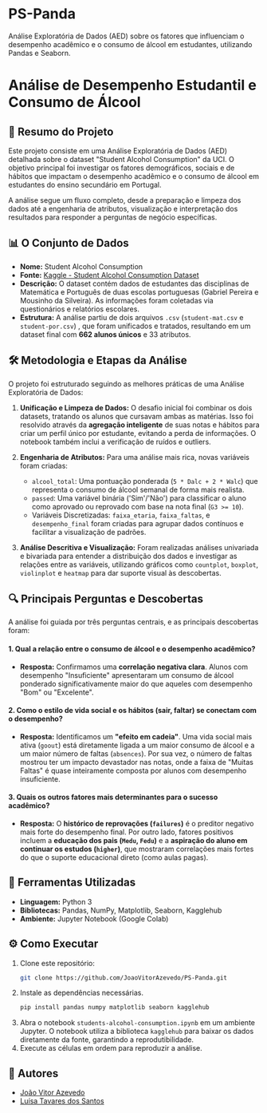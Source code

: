 # PS-Panda
Análise Exploratória de Dados (AED) sobre os fatores que influenciam o desempenho acadêmico e o consumo de álcool em estudantes, utilizando Pandas e Seaborn.

# Análise de Desempenho Estudantil e Consumo de Álcool

## 📝 Resumo do Projeto

Este projeto consiste em uma Análise Exploratória de Dados (AED) detalhada sobre o dataset "Student Alcohol Consumption" da UCI. O objetivo principal foi investigar os fatores demográficos, sociais e de hábitos que impactam o desempenho acadêmico e o consumo de álcool em estudantes do ensino secundário em Portugal.

A análise segue um fluxo completo, desde a preparação e limpeza dos dados até a engenharia de atributos, visualização e interpretação dos resultados para responder a perguntas de negócio específicas.

## 📊 O Conjunto de Dados

* **Nome:** Student Alcohol Consumption 
* **Fonte:** [Kaggle - Student Alcohol Consumption Dataset](https://www.kaggle.com/datasets/uciml/student-alcohol-consumption/data)
* **Descrição:** O dataset contém dados de estudantes das disciplinas de Matemática e Português de duas escolas portuguesas (Gabriel Pereira e Mousinho da Silveira). As informações foram coletadas via questionários e relatórios escolares.
* **Estrutura:** A análise partiu de dois arquivos `.csv` (`student-mat.csv` e `student-por.csv`) , que foram unificados e tratados, resultando em um dataset final com **662 alunos únicos** e 33 atributos.

## 🛠️ Metodologia e Etapas da Análise

O projeto foi estruturado seguindo as melhores práticas de uma Análise Exploratória de Dados:

1.  **Unificação e Limpeza de Dados:** O desafio inicial foi combinar os dois datasets, tratando os alunos que cursavam ambas as matérias. Isso foi resolvido através da **agregação inteligente** de suas notas e hábitos para criar um perfil único por estudante, evitando a perda de informações. O notebook também inclui a verificação de ruídos e outliers.

2.  **Engenharia de Atributos:** Para uma análise mais rica, novas variáveis foram criadas:
    * `alcool_total`: Uma pontuação ponderada (`5 * Dalc + 2 * Walc`) que representa o consumo de álcool semanal de forma mais realista.
    * `passed`: Uma variável binária ('Sim'/'Não') para classificar o aluno como aprovado ou reprovado com base na nota final (`G3 >= 10`).
    * Variáveis Discretizadas: `faixa_etaria`, `faixa_faltas`, e `desempenho_final` foram criadas para agrupar dados contínuos e facilitar a visualização de padrões.

3.  **Análise Descritiva e Visualização:** Foram realizadas análises univariada e bivariada para entender a distribuição dos dados e investigar as relações entre as variáveis, utilizando gráficos como `countplot`, `boxplot`, `violinplot` e `heatmap` para dar suporte visual às descobertas.

## 🔍 Principais Perguntas e Descobertas

A análise foi guiada por três perguntas centrais, e as principais descobertas foram:

#### 1. Qual a relação entre o consumo de álcool e o desempenho acadêmico?
* **Resposta:** Confirmamos uma **correlação negativa clara**. Alunos com desempenho "Insuficiente" apresentaram um consumo de álcool ponderado significativamente maior do que aqueles com desempenho "Bom" ou "Excelente".

#### 2. Como o estilo de vida social e os hábitos (sair, faltar) se conectam com o desempenho?
* **Resposta:** Identificamos um **"efeito em cadeia"**. Uma vida social mais ativa (`goout`) está diretamente ligada a um maior consumo de álcool e a um maior número de faltas (`absences`). Por sua vez, o número de faltas mostrou ter um impacto devastador nas notas, onde a faixa de "Muitas Faltas" é quase inteiramente composta por alunos com desempenho insuficiente.

#### 3. Quais os outros fatores mais determinantes para o sucesso acadêmico?
* **Resposta:** O **histórico de reprovações (`failures`)** é o preditor negativo mais forte do desempenho final. Por outro lado, fatores positivos incluem a **educação dos pais (`Medu`, `Fedu`)** e a **aspiração do aluno em continuar os estudos (`higher`)**, que mostraram correlações mais fortes do que o suporte educacional direto (como aulas pagas).

## 🚀 Ferramentas Utilizadas

* **Linguagem:** Python 3
* **Bibliotecas:** Pandas, NumPy, Matplotlib, Seaborn, Kagglehub 
* **Ambiente:** Jupyter Notebook (Google Colab)

## ⚙️ Como Executar

1.  Clone este repositório:
    ```bash
    git clone https://github.com/JoaoVitorAzevedo/PS-Panda.git
    ```
2.  Instale as dependências necessárias.
    ```bash
    pip install pandas numpy matplotlib seaborn kagglehub
    ```
3.  Abra o notebook `students-alcohol-consumption.ipynb` em um ambiente Jupyter. O notebook utiliza a biblioteca `kagglehub` para baixar os dados diretamente da fonte, garantindo a reprodutibilidade.
4.  Execute as células em ordem para reproduzir a análise.

## 👥 Autores

* [João Vitor Azevedo](https://github.com/JoaoVitorAzevedo)
* [Luísa Tavares dos Santos](https://github.com/Asiuly)
